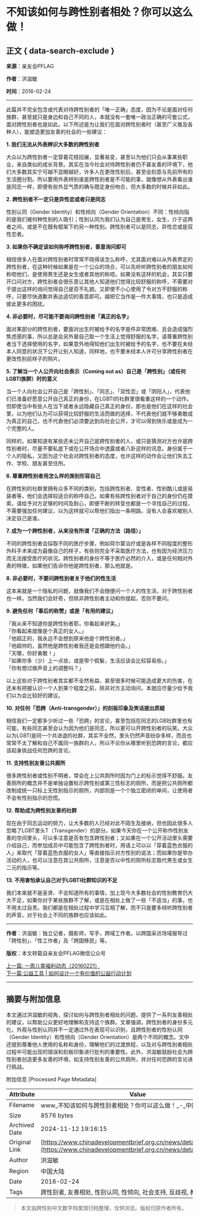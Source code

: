 # 不知该如何与跨性别者相处？你可以这么做！

## 正文 { data-search-exclude }


**来源**：亲友会PFLAG  

**作者**：洪滋敏  

**时间**：2016-02-24  

---

此篇并不完全包含或代表对待跨性别者的「唯一正确」态度，因为不论是面对任何族群，甚至就只是身边和自己不同的人，本就没有一套唯一政治正确的可套公式，面对跨性别者也是如此。以下所述是为让我们在面对跨性别者时（甚至广义推及各种人），能塑造更加友善的社会的一些建议：

**1\. 我们无法从外表辨识大多数的跨性别者**  

大众以为跨性别者一定穿着花枝招展，显著易变，甚至以为他们只会从事某些职业，来自类似的成长背景。其实在当今社会对待跨性别者仍不甚友善的环境下，他们大多数其实宁可越不显眼越好，许多人在更改性别后，甚至会刻意与先前所有的生活圈分割。所以要用外表辨别谁是跨性别者是不可能的事，就像想从外表看出谁是同志一样，即便有些外显气质的确与既定身份吻合，但大多数的时候并非如此。

**2\. 跨性别者不一定只是异性恋或者只是同志**  

性别认同（Gender Identity）和性倾向（Gender Orientation）不同：性倾向指的是我们被何种性别的人吸引；性别认同为我们认为自己是男生，女生，介于这两者之间，或是不在既有框架下的另一种性别。跨性别者可以是同志，异性恋或是双性恋者。

**3\. 如果你不确定该如何称呼跨性别者，善意询问即可**  

相信很多人在面对跨性别者时常常不晓得该怎么称呼，尤其面对难以从外表界定的跨性别者，在这种时候如果是在一个公众的场合，可以先听听跨性别者的朋友如何称唿他们，是使用男生还是女生或者其他的称唿。如果没有这样的机会，其实只要开口问对方，跨性别者会很乐意让其他人知道他们觉得比较舒服的称呼，不需要对于提出这样的询问觉得自己是否不礼貌。又即使不小心使用了令对方不舒服的称呼，只要尽快道歉并表达适切的善意即可。越把它当作是一件大事情，也只是造成彼此更多的困扰。

**4\. 非必要时，尽可能不要询问跨性别者「真正的名字」**  

面对某部分的跨性别者，要面对出生时被给予的名字是件非常困难、且会造成强烈焦虑感的事，所以总是会另外替自己取一个生活上觉得舒服的名字。请尊重跨性别者当下选择使用的名字，如果意外地得知他们出生时被给予的名字，也不要在未经本人同意的状况下公开让别人知道，同样地，也不要未经本人许可分享跨性别者在更改性别前样子的照片。

**5\. 了解当一个人公开向社会表示（Coming out as）自己是「跨性别」（或任何LGBTI族群）时的意义**  

当一个人向社会公开自己是「跨性别」、「同志」、「双性恋」或「阴阳人」，代表他们已准备好愿意公开自己真正的身份，在LGBTI的社群里很看重这样的一个动作。但即使当中有些人在当下或者永远隐藏自己真正的身份，那也是他们在这样的社会里，以为他们认为可以获得比较舒服的生活而做的选择，不代表他们就不够勇敢成为真正的自己，也不代表他们必须要达到向社会公开，才可以得到快乐或是成为一个完整的人。

同样的，如果知道有某些还未公开自己是跨性别者的人，或只是猜测对方也许是跨性别者时，尽量不要私底下或在公开场合中透露或者八卦这样的讯息。身份属于一个人的隐私，又因为这个社会对跨性别者的态度，也许这样的动作会让他们失去工作、学校、朋友甚至住所。

**6\. 尊重跨性别者用怎么样的类别形容自己**  

在跨性别的社群里拥有众多不同的类别，包括跨性别者、变性者、性别酷儿或是易装者等，他们会选择较适合的称呼自己。如果有些跨性别者对于自己的身份仍在摸索，请给予对方足够的时间及耐心，即便不断的转变也都是一个寻找自己的过程，不需要强加任何建议，以为这样就可以帮他们指出一条明路。没有人会喜欢被别人决定自己是谁。

**7\. 成为一个跨性别者，从来没有所谓「正确的方法（路径）」**  

不同的跨性别者会採取不同的医疗步骤，例如荷尔蒙治疗或是各样不同程度的整形外科手术来成为最像自己的样子，有些则完全不采取医疗方法，也有因为经济压力而无法接受医疗的状况。跨性别者的身份不等于医疗必然的介入，或是任何相对外表的特徵，如果他们告诉你他是跨性别者，那么他就是。

**8\. 非必要时，不要问跨性别者关于他们的性生活**  

这本来就是一个隐私的问题，就像我们不会随便问一个人的性生活，对于跨性别者也一样。当然我们会好奇，但除非跨性别者主动和你提起，否则不要问。

**9\. 避免任何「事后的称赞」或是「有用的建议」**  

「我从来不知道你是跨性别者耶，你看起来好美。」  
「你看起来就像是个真正的女人。」  
「他超正的，我永远不会想到原来他是个跨性别者。」  
「他超帅的，虽然他是跨性别者我还是会想跟他约会。」  
「天哪，你好勇敢！」  
「如果你多（少）上一点妆，或是带个假髮，生活应该会比较容易些。」  
「你有想过做声音上的调整吗？」  

以上这些对于跨性别者其实都不全然有益，甚至很多时候可能造成更大的伤害，在还未有把握认识一个人到某个程度之前，除非对方主动询问，本就应尽量少给予我们以为会比较好的建议。

**10\. 对任何「恐跨（Anti-transgender）」的刻板印象及笑话提出质疑**  

相信我们一定都多少听过一些「恐跨」的言论，甚至包括在同志的LGB社群里也有可能，有些同志甚至会认为因为他们是同志，所以更可以开跨性别者的玩笑。大众以为LGBTI是同一个共进退的社群，其实不全然，里头仍然声音纷杂多样，而且也常常不太了解和自己不属同一族群的人，所以不论你从哪里听到恐跨的言论，都应该起身挑战任何恐跨的言论。

**11\. 支持性别友善公共厕所**  

很多跨性别者或性别不明者，常会在上公共厕所时因为门上的标示觉得不舒服。友善厕所的概念并不是单独设置标示跨性别或第三性标志的厕所，而是把公共厕所都改制成统一只标上无性别指示的厕所，内部则是一个个独立密闭的单间，让使用者不会有性别指示的恐慌。

**12\. 帮助成为跨性别友善的社群**  

现在由于同志运动的努力，让大多数的人已经对此不陌生及接纳，但也因此很多人忽略了LGBT里头T（Transgender）的部分。如果今天你在一个公开称作性别友善的空间里头，可以多注意是否有包含跨性别者；又如果在一个公开活动里头需要介绍自己，而参加成员中可能包含了跨性别者时，用语上可以以「穿着蓝色衣服的人」来取代「穿着蓝色衣服的女人」等直接指示对方性别的说法；而如果你是举办活动的人，也可以注意在其公共厕所，注意是否以中性的厕所标志取代男生或女生二元的指示等。

**13\. 不用害怕承认自己对于LGBTI社群知识的不足**  

我们本来就不是圣贤、不会知道所有的事情，加上现今大多数社会的性别教育仍大大不足，如果你对于某些族群不了解，或是在相处上做了一些「不适当」的事，也不用太过自责。我们都是在相处过程中学习互相了解，而不只是要多倾听跨性别者的声音，对于社会上不同的族群也应该如此。

---

**作者**：洪滋敏：独立记者，摄影师，写手，跨域工作者。以跨国采访场域报导过「跨性别」、「性工作者」及「跨国移民」等。  

**版权**：本文转载自亲友会PFLAG微信公众号  

[上一篇: 一周儿童福利动态（20160221）](https://www.chinadevelopmentbrief.org.cn/news/detail/15662.html)  
[下一篇:公益工具 | 如何设计一个有价值的公益行动计划](https://www.chinadevelopmentbrief.org.cn/news/detail/65722.html)  

---

## 摘要与附加信息

<!-- tcd_abstract -->
本文通过洪滋敏的视角，探讨如何与跨性别者相处的问题，提供了一系列友善相处的建议，以帮助公众更好地理解和支持这个族群。文章强调，跨性别者的身份多元化，外观与性别认同并不一定通过外在表现可以识别，且跨性别者的性别认同（Gender Identity）和性倾向（Gender Orientation）是两个不同的概念。文中还提到尊重他人使用的名称和身份，理解他们的过渡旅程，以及对与跨性别者相处过程中可能出现的错误和刻板印象进行批判的重要性。此外，洪滋敏鼓励社会为跨性别者创造更多友善的环境，如支持性别友善的公共厕所，并对任何恐跨的言论进行挑战。
<!-- tcd_abstract_end -->

附加信息 [Processed Page Metadata]

| Attribute       | Value                                  |
|-----------------|----------------------------------------|
| Filename        | www_不知该如何与跨性别者相处？你可以这么做！_-_中国发展简报.md                             |
| Size            | 8576 bytes                           |
| Archived Date   | 2024-11-12 19:16:15                             |
| Original Link   | [https://www.chinadevelopmentbrief.org.cn/news/detail/15664.html](https://www.chinadevelopmentbrief.org.cn/news/detail/15664.html)                       |
| Author          | 洪滋敏                               |
| Region          | 中国大陆                               |
| Date            | 2016-02-24                                 |
| Tags            | 跨性别者, 友善相处, 性别认同, 性倾向, 社会支持, 反歧视, 教育, 公共厕所                                 |
>
> 本文由跨性别中文数字档案馆归档整理，仅供浏览。版权归原作者所有。
>